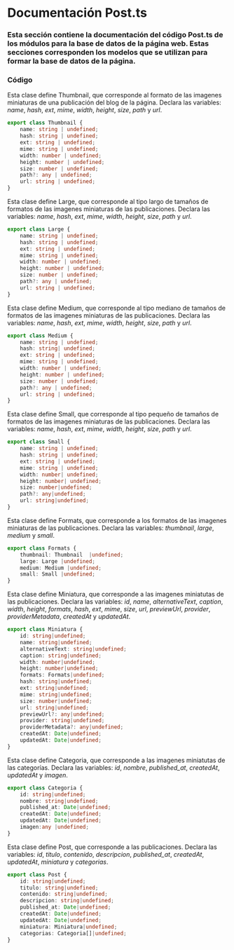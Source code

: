 # Documentación Post.ts
### Esta sección contiene la documentación del código Post.ts de los módulos para la base de datos de la página web. Estas secciones corresponden los modelos que se utilizan para formar la base de datos de la página.

### Código

Esta clase define Thumbnail, que corresponde al formato de las imagenes miniaturas de una publicación del blog de la página.
Declara las variables: *name*, *hash*, *ext*, *mime*, *width*, *height*, *size*, *path* y *url*.
``` ts
export class Thumbnail {
    name: string | undefined;
    hash: string | undefined;
    ext: string | undefined;
    mime: string | undefined;
    width: number | undefined;
    height: number | undefined;
    size: number | undefined;
    path?: any | undefined;
    url: string | undefined;
}
``` 

Esta clase define Large, que corresponde al tipo largo de tamaños de formatos de las imagenes miniaturas de las publicaciones.
Declara las variables: *name*, *hash*, *ext*, *mime*, *width*, *height*, *size*, *path* y *url*.
``` ts
export class Large {
    name: string | undefined;
    hash: string | undefined;
    ext: string | undefined;
    mime: string | undefined;
    width: number | undefined;
    height: number | undefined;
    size: number | undefined;
    path?: any | undefined;
    url: string | undefined;
}
``` 

Esta clase define Medium, que corresponde al tipo mediano de tamaños de formatos de las imagenes miniaturas de las publicaciones.
Declara las variables: *name*, *hash*, *ext*, *mime*, *width*, *height*, *size*, *path* y *url*.
``` ts
export class Medium {
    name: string | undefined;
    hash: string| undefined;
    ext: string | undefined;
    mime: string | undefined;
    width: number | undefined;
    height: number | undefined;
    size: number | undefined;
    path?: any | undefined;
    url: string | undefined;
}
``` 

Esta clase define Small, que corresponde al tipo pequeño de tamaños de formatos de las imagenes miniaturas de las publicaciones.
Declara las variables: *name*, *hash*, *ext*, *mime*, *width*, *height*, *size*, *path* y *url*.
``` ts
export class Small {
    name: string | undefined;
    hash: string | undefined;
    ext: string | undefined;
    mime: string | undefined;
    width: number| undefined;
    height: number| undefined;
    size: number|undefined;
    path?: any|undefined;
    url: string|undefined;
}
```  

Esta clase define Formats, que corresponde a los formatos de las imagenes miniaturas de las publicaciones. 
Declara las variables: *thumbnail*, *large*, *medium* y *small*.
```  ts
export class Formats {
    thumbnail: Thumbnail  |undefined;
    large: Large |undefined;
    medium: Medium |undefined;
    small: Small |undefined;
}
``` 

Esta clase define Miniatura, que corresponde a las imagenes miniatutas de las publicaciones. 
Declara las variables: *id*, *name*, *alternativeText*, *caption*, *width*, *height*, *formats*, *hash*, *ext*, *mime*, *size*, *url*, *previewUrl*, *provider*, *providerMetadata*, *createdAt* y *updatedAt*.
```  ts
export class Miniatura {
    id: string|undefined;
    name: string|undefined;
    alternativeText: string|undefined;
    caption: string|undefined;
    width: number|undefined;
    height: number|undefined;
    formats: Formats|undefined;
    hash: string|undefined;
    ext: string|undefined;
    mime: string|undefined;
    size: number|undefined;
    url: string|undefined;
    previewUrl?: any|undefined;
    provider: string|undefined;
    providerMetadata?: any|undefined;
    createdAt: Date|undefined;
    updatedAt: Date|undefined;
}
``` 

Esta clase define Categoria, que corresponde a las imagenes miniatutas de las categorías. 
Declara las variables: *id*, *nombre*, *published_at*, *createdAt*, *updatedAt* y *imagen*.
```  ts
export class Categoria {
    id: string|undefined;
    nombre: string|undefined;
    published_at: Date|undefined;
    createdAt: Date|undefined;
    updatedAt: Date|undefined;
    imagen:any |undefined;
}
``` 

Esta clase define Post, que corresponde a las publicaciones. 
Declara las variables: *id*, *titulo*, *contenido*, *descripcion*, *published_at*, *createdAt*, *updatedAt*, *miniatura* y *categorias*.
``` ts
export class Post {
    id: string|undefined;
    titulo: string|undefined;
    contenido: string|undefined;
    descripcion: string|undefined;
    published_at: Date|undefined;
    createdAt: Date|undefined;
    updatedAt: Date|undefined;
    miniatura: Miniatura|undefined;
    categorias: Categoria[]|undefined;
}
``` 